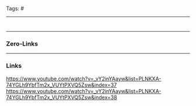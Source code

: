 Tags: #
____
#


____
### Zero-Links

____
### Links
https://www.youtube.com/watch?v=_vY2inYAayw&list=PLNKXA-74YGLh9YbfTm2x_VUYtPXVQ5Zsw&index=37
https://www.youtube.com/watch?v=_vY2inYAayw&list=PLNKXA-74YGLh9YbfTm2x_VUYtPXVQ5Zsw&index=38